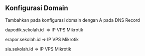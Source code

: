 ## Konfigurasi Domain 

Tambahkan pada konfigurasi domain dengan A pada DNS Record

dapodik.sekolah.id  => IP VPS Mikrotik

erapor.sekolah.id => IP VPS Mikrotik

sia.sekolah.id => IP VPS Mikrotik